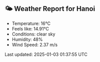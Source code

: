 <!-- WEATHER-START -->
## 🌤 Weather Report for Hanoi

- Temperature: 16°C
- Feels like: 14.91°C
- Conditions: clear sky
- Humidity: 48%
- Wind Speed: 2.37 m/s

Last updated: 2025-01-03 01:37:55 UTC
<!-- WEATHER-END -->
